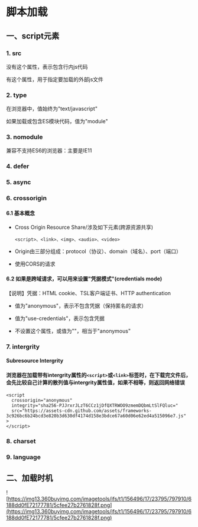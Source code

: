 # 脚本加载

## 一、script元素

### 1. src

没有这个属性，表示包含行内js代码

有这个属性，用于指定要加载的外部js文件

### 2. type

在浏览器中，值始终为"text/javascript"

如果加载或包含ES模块代码，值为"module"

### 3. nomodule

兼容不支持ES6的浏览器：主要是IE11

### 4. defer

### 5. async

### 6. crossorigin

#### 6.1 基本概念

* Cross Origin Resource Share/涉及如下元素(跨源资源共享)

  ``` Cross Origin Resource Share/涉及如下元素(跨源资源共享)
  <script>、<link>、<img>、<audio>、<video>
  ```

* Origin由三部分组成：protocol（协议）、domain（域名）、port（端口）

* 使用CORS的请求

#### 6.2 如果是跨域请求，可以用来设置"凭据模式"(credentials mode)

【说明】凭据：HTML cookie、TSL客户端证书、HTTP authentication

* 值为"anonymous"，表示不包含凭据（保持匿名的请求）

* 值为"use-credentials"，表示包含凭据

* 不设置这个属性，或值为""，相当于"anonymous"

### 7. intergrity

#### Subresource Intergrity

#### 浏览器在加载带有intergrity属性的```<script>```或```<link>```标签时，在下载完文件后，会先比较自己计算的散列值与intergrity属性值，如果不相等，则返回网络错误

``` intergrity
<script
  crossorigin="anonymous"
  integrity="sha256-PJJrxrJLzT6CCz1jDfQXTRWOO9zmemDQbmLtSlFQluc="
  src="https://assets-cdn.github.com/assets/frameworks-3c926bc6b24bcd3e820b3d630df4174d158e3bdce67a60d06e62ed4a515096e7.js"
>
</script>
```

### 8. charset

### 9. language

## 二、加载时机

![https://img13.360buyimg.com/imagetools/jfs/t1/156496/17/23795/797910/6188dd0fE72177781/5cfee27b2761828f.png](https://img13.360buyimg.com/imagetools/jfs/t1/156496/17/23795/797910/6188dd0fE72177781/5cfee27b2761828f.png)
